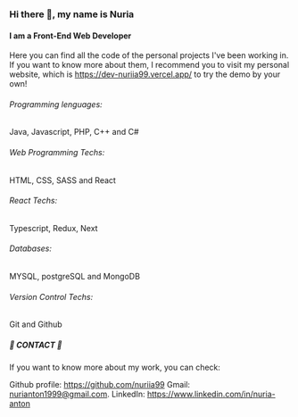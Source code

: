 ### Hi there 👋, my name is Nuria
#### I am a Front-End Web Developer
Here you can find all the code of the personal projects I've been working in. If you want to know more about them, I recommend you to visit my personal website, which is https://dev-nuriia99.vercel.app/ to try the demo by your own! 

###### Programming lenguages: 
Java, Javascript, PHP, C++ and C#
###### Web Programming Techs: 
HTML, CSS, SASS and React
###### React Techs: 
Typescript, Redux, Next
###### Databases: 
MYSQL, postgreSQL and MongoDB
###### Version Control Techs:
Git and Github



##### 📧 CONTACT 📧

If you want to know more about my work, you can check:

Github profile: https://github.com/nuriia99 
Gmail: nurianton1999@gmail.com.
LinkedIn: https://www.linkedin.com/in/nuria-anton




